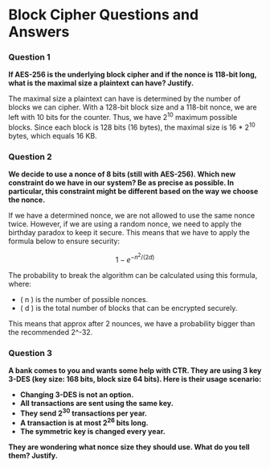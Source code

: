 # Block Cipher Questions and Answers

### Question 1

**If AES-256 is the underlying block cipher and if the nonce is 118-bit long, what is the maximal size a plaintext can have? Justify.**

The maximal size a plaintext can have is determined by the number of blocks we can cipher. With a 128-bit block size and a 118-bit nonce, we are left with 10 bits for the counter. Thus, we have 2<sup>10</sup> maximum possible blocks. Since each block is 128 bits (16 bytes), the maximal size is 16 * 2<sup>10</sup> bytes, which equals 16 KB.

### Question 2

**We decide to use a nonce of 8 bits (still with AES-256). Which new constraint do we have in our system? Be as precise as possible. In particular, this constraint might be different based on the way we choose the nonce.**

If we have a determined nonce, we are not allowed to use the same nonce twice. However, if we are using a random nonce, we need to apply the birthday paradox to keep it secure. This means that we have to apply the formula below to ensure security:

$$1 - e^{-n^2/(2d)}$$

The probability to break the algorithm can be calculated using this formula, where:
- \( n \) is the number of possible nonces.
- \( d \) is the total number of blocks that can be encrypted securely.

This means that approx after 2 nounces, we have a probability bigger than the recommended 2^-32.

### Question 3

**A bank comes to you and wants some help with CTR. They are using 3 key 3-DES (key size: 168 bits, block size 64 bits). Here is their usage scenario:**
- **Changing 3-DES is not an option.**
- **All transactions are sent using the same key.**
- **They send 2<sup>30</sup> transactions per year.**
- **A transaction is at most 2<sup>26</sup> bits long.**
- **The symmetric key is changed every year.**

**They are wondering what nonce size they should use. What do you tell them? Justify.**
